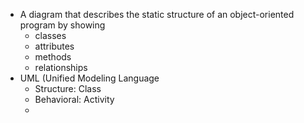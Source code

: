 - A diagram that describes the static structure of an object-oriented program by showing
	- classes
	- attributes
	- methods
	- relationships
- UML (Unified Modeling Language
	- Structure: Class
	- Behavioral: Activity
	- 